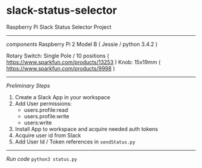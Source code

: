 # slack-status-selector
Raspberry Pi Slack Status Selector Project

************************************************************
*components*
Raspberry Pi 2 Model B ( Jessie / python 3.4.2 )

Rotary Switch: Single Pole / 10 positions ( https://www.sparkfun.com/products/13253 )
Knob: 15x19mm ( https://www.sparkfun.com/products/9998 )
************************************************************
*Preliminary Steps*

1. Create a Slack App in your workspace
2. Add User permissions:
   - users.profile:read
   - users.profile:write
   - users:write
3. Install App to workspace and acquire needed auth tokens
4. Acquire user id from Slack
5. Add User Id / Token references in `sendStatus.py`

*************************************************************

*Run code*
`python3 status.py` 


